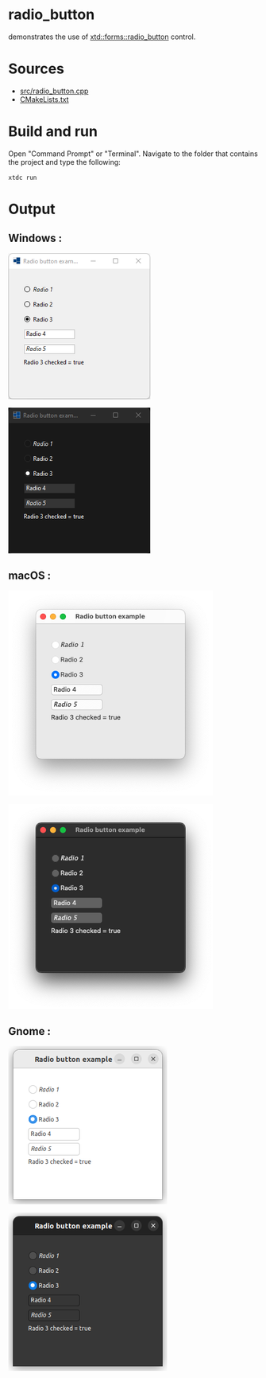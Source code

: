# radio_button

demonstrates the use of [xtd::forms::radio_button](https://gammasoft71.github.io/xtd/reference_guides/latest/classxtd_1_1forms_1_1radio__button.html) control.

# Sources

* [src/radio_button.cpp](src/radio_button.cpp)
* [CMakeLists.txt](CMakeLists.txt)

# Build and run

Open "Command Prompt" or "Terminal". Navigate to the folder that contains the project and type the following:

```shell
xtdc run
```

# Output

## Windows :

![Screenshot](../../../../docs/pictures/examples/radio_button_w.png)

![Screenshot](../../../../docs/pictures/examples/radio_button_wd.png)

## macOS :

![Screenshot](../../../../docs/pictures/examples/radio_button_m.png)

![Screenshot](../../../../docs/pictures/examples/radio_button_md.png)

## Gnome :

![Screenshot](../../../../docs/pictures/examples/radio_button_g.png)

![Screenshot](../../../../docs/pictures/examples/radio_button_gd.png)
